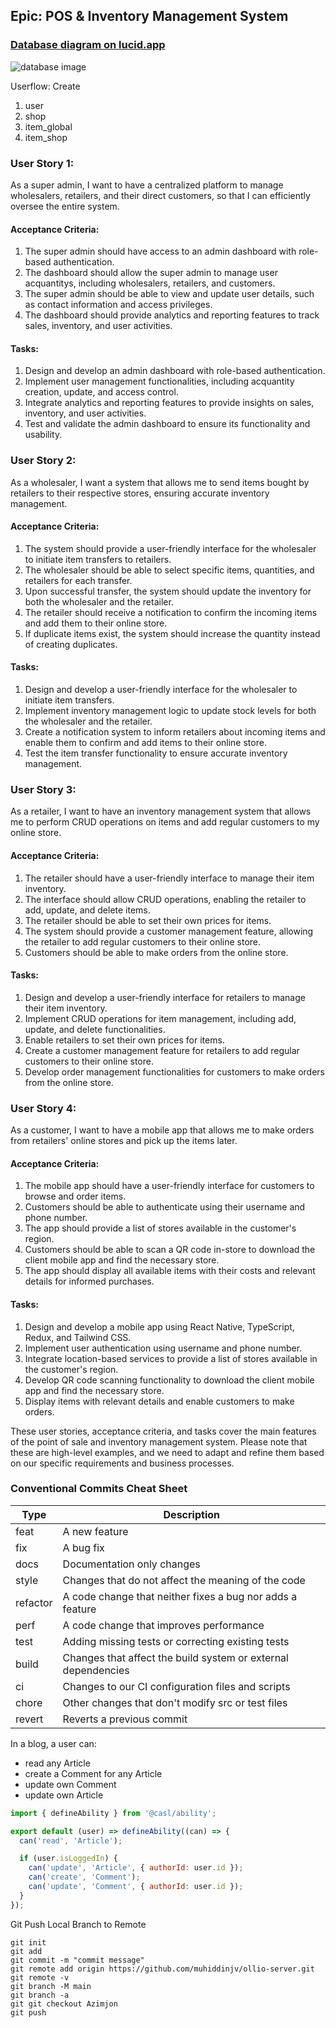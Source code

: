 ## Epic: POS & Inventory Management System

### [Database diagram on lucid.app](https://lucid.app/lucidchart/02a4c30e-69f1-4441-96b4-faabffe6f817/edit?viewport_loc=-376%2C-372%2C2828%2C1248%2C0_0&invitationId=inv_1bdeb9e8-221b-430c-9ee5-6670c27a76c2)
![database image](./assets/olliodb.jpeg)

Userflow: 
Create
1. user
2. shop
4. item_global
5. item_shop

### User Story 1:
As a super admin, I want to have a centralized platform to manage wholesalers, retailers, and their direct customers, so that I can efficiently oversee the entire system.

#### Acceptance Criteria:
1. The super admin should have access to an admin dashboard with role-based authentication.
2. The dashboard should allow the super admin to manage user acquantitys, including wholesalers, retailers, and customers.
3. The super admin should be able to view and update user details, such as contact information and access privileges.
4. The dashboard should provide analytics and reporting features to track sales, inventory, and user activities.

#### Tasks:
1. Design and develop an admin dashboard with role-based authentication.
2. Implement user management functionalities, including acquantity creation, update, and access control.
3. Integrate analytics and reporting features to provide insights on sales, inventory, and user activities.
4. Test and validate the admin dashboard to ensure its functionality and usability.

### User Story 2:
As a wholesaler, I want a system that allows me to send items bought by retailers to their respective stores, ensuring accurate inventory management.

#### Acceptance Criteria:
1. The system should provide a user-friendly interface for the wholesaler to initiate item transfers to retailers.
2. The wholesaler should be able to select specific items, quantities, and retailers for each transfer.
3. Upon successful transfer, the system should update the inventory for both the wholesaler and the retailer.
4. The retailer should receive a notification to confirm the incoming items and add them to their online store.
5. If duplicate items exist, the system should increase the quantity instead of creating duplicates.

#### Tasks:
1. Design and develop a user-friendly interface for the wholesaler to initiate item transfers.
2. Implement inventory management logic to update stock levels for both the wholesaler and the retailer.
3. Create a notification system to inform retailers about incoming items and enable them to confirm and add items to their online store.
4. Test the item transfer functionality to ensure accurate inventory management.

### User Story 3:
As a retailer, I want to have an inventory management system that allows me to perform CRUD operations on items and add regular customers to my online store.

#### Acceptance Criteria:
1. The retailer should have a user-friendly interface to manage their item inventory.
2. The interface should allow CRUD operations, enabling the retailer to add, update, and delete items.
3. The retailer should be able to set their own prices for items.
4. The system should provide a customer management feature, allowing the retailer to add regular customers to their online store.
5. Customers should be able to make orders from the online store.

#### Tasks:
1. Design and develop a user-friendly interface for retailers to manage their item inventory.
2. Implement CRUD operations for item management, including add, update, and delete functionalities.
3. Enable retailers to set their own prices for items.
4. Create a customer management feature for retailers to add regular customers to their online store.
5. Develop order management functionalities for customers to make orders from the online store.

### User Story 4:
As a customer, I want to have a mobile app that allows me to make orders from retailers' online stores and pick up the items later.

#### Acceptance Criteria:
1. The mobile app should have a user-friendly interface for customers to browse and order items.
2. Customers should be able to authenticate using their username and phone number.
3. The app should provide a list of stores available in the customer's region.
4. Customers should be able to scan a QR code in-store to download the client mobile app and find the necessary store.
5. The app should display all available items with their costs and relevant details for informed purchases.

#### Tasks:
1. Design and develop a mobile app using React Native, TypeScript, Redux, and Tailwind CSS.
2. Implement user authentication using username and phone number.
3. Integrate location-based services to provide a list of stores available in the customer's region.
4. Develop QR code scanning functionality to download the client mobile app and find the necessary store.
5. Display items with relevant details and enable customers to make orders.

These user stories, acceptance criteria, and tasks cover the main features of the point of sale and inventory management system. Please note that these are high-level examples, and we need to adapt and refine them based on our specific requirements and business processes.

### Conventional Commits Cheat Sheet

| Type     | Description                                           |
| -------- | ----------------------------------------------------- |
| feat     | A new feature                                         |
| fix      | A bug fix                                             |
| docs     | Documentation only changes                            |
| style    | Changes that do not affect the meaning of the code    |
| refactor | A code change that neither fixes a bug nor adds a feature |
| perf     | A code change that improves performance              |
| test     | Adding missing tests or correcting existing tests      |
| build    | Changes that affect the build system or external dependencies |
| ci       | Changes to our CI configuration files and scripts     |
| chore    | Other changes that don't modify src or test files      |
| revert   | Reverts a previous commit                             |

In a blog, a user can:
- read any Article
- create a Comment for any Article
- update own Comment
- update own Article

```javascript
import { defineAbility } from '@casl/ability';

export default (user) => defineAbility((can) => {
  can('read', 'Article');

  if (user.isLoggedIn) {
    can('update', 'Article', { authorId: user.id });
    can('create', 'Comment');
    can('update', 'Comment', { authorId: user.id });
  }
});
```

Git Push Local Branch to Remote
```code
git init
git add 
git commit -m "commit message"
git remote add origin https://github.com/muhiddinjv/ollio-server.git
git remote -v
git branch -M main
git branch -a
git git checkout Azimjon
git push
```